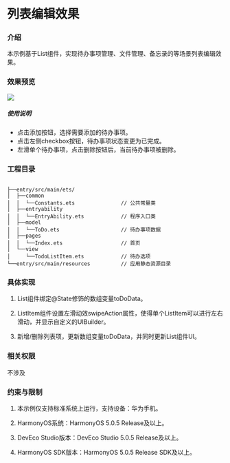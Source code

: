 # 列表编辑效果

### 介绍

本示例基于List组件，实现待办事项管理、文件管理、备忘录的等场景列表编辑效果。

### 效果预览

![](./screenshots/device/listitem_edit.gif)

##### 使用说明

- 点击添加按钮，选择需要添加的待办事项。
- 点击左侧checkbox按钮，待办事项状态变更为已完成。
- 左滑单个待办事项，点击删除按钮后，当前待办事项被删除。

### 工程目录

```

├──entry/src/main/ets/
│  ├──common
│  │  └──Constants.ets               // 公共常量类
│  ├──entryability
│  │  └──EntryAbility.ets            // 程序入口类
│  ├──model
│  │  └──ToDo.ets                    // 待办事项数据
│  ├──pages
│  │  └──Index.ets                   // 首页
│  └──view
│     └──TodoListItem.ets            // 待办选项
└──entry/src/main/resources          // 应用静态资源目录
```

### 具体实现

1. List组件绑定@State修饰的数组变量toDoData。

2. ListItem组件设置左滑动效swipeAction属性，使得单个ListItem可以进行左右滑动，并显示自定义的UIBuilder。

3. 新增/删除列表项，更新数组变量toDoData，并同时更新List组件UI。

### 相关权限

不涉及

### 约束与限制

1. 本示例仅支持标准系统上运行，支持设备：华为手机。

2. HarmonyOS系统：HarmonyOS 5.0.5 Release及以上。

3. DevEco Studio版本：DevEco Studio 5.0.5 Release及以上。

4. HarmonyOS SDK版本：HarmonyOS 5.0.5 Release SDK及以上。

